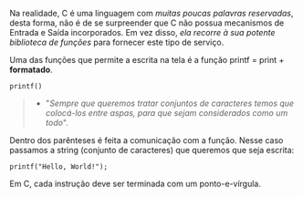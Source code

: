 Na realidade, C é uma linguagem com *muitas poucas palavras reservadas*, desta forma, não é de se surpreender que C não possua mecanismos de Entrada e Saída incorporados. Em vez disso, *ela recorre à sua potente biblioteca de funções* para fornecer este tipo de serviço.

Uma das funções que permite a escrita na tela é a função printf = print + **formatado**. 
```
printf()
```

> - "_Sempre que queremos tratar conjuntos de caracteres temos que colocá-los entre aspas, para que sejam considerados como um todo_".

Dentro dos parênteses é feita a comunicação com a função. Nesse caso passamos a string (conjunto de caracteres) que queremos que seja escrita:
```
printf("Hello, World!");
```

Em C, cada instrução deve ser terminada com um ponto-e-vírgula.
